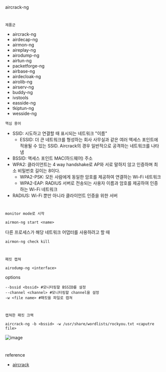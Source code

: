 aircrack-ng
#
`제품군`
-   aircrack-ng
-   airdecap-ng
-   airmon-ng
-   aireplay-ng
-   airodump-ng
-   airtun-ng
-   packetforge-ng
-   airbase-ng
-   airdecloak-ng
-   airolib-ng
-   airserv-ng
-   buddy-ng
-   ivstools
-   easside-ng
-   tkiptun-ng
-   wesside-ng

`핵심 용어`

- SSID: 시도하고 연결할 때 표시되는 네트워크 "이름"
    - ESSID: 더 큰 네트워크를 형성하는 회사 사무실과 같은 여러 액세스 포인트에 적용될 수 있는 SSID. Aircrack의 경우 일반적으로 공격하는 네트워크를 나타냄
- BSSID: 액세스 포인트 MAC(하드웨어) 주소
- WPA2: 클라이언트는 4 way handshake로 AP와 서로 말하지 않고 인증하며 최소 비밀번호 길이는 8이다.
    - WPA2-PSK: 모든 사람에게 동일한 암호를 제공하여 연결하는 Wi-Fi 네트워크
    - WPA2-EAP: RADIUS 서버로 전송되는 사용자 이름과 암호를 제공하여 인증하는 Wi-Fi 네트워크
- RADIUS: Wi-Fi 뿐만 아니라 클라이언트 인증을 위한 서버

#
`monitor mode로 시작`

```
airmon-ng start <name>
```

다른 프로세스가 해당 네트워크 어댑터를 사용하려고 할 때
```
airmon-ng check kill
```
#
`패킷 캡쳐`

```
airodump-ng <interface>
```
options
```
--bssid <bssid> #모니터링할 BSSID를 설정
--channel <channel> #모니터링할 channel을 설정
-w <file name> #패킷을 파일로 캡쳐
```
#
`캡쳐한 패킷 크랙`
```
aircrack-ng -b <bssid> -w /usr/share/wordlists/rockyou.txt <caputre file>
```
![image](https://user-images.githubusercontent.com/61821641/150635903-c85ada58-910a-4946-83cf-3c94bc2cf62f.png)
#
reference
- [aircrack](https://www.aircrack-ng.org/doku.php?id=newbie_guide)